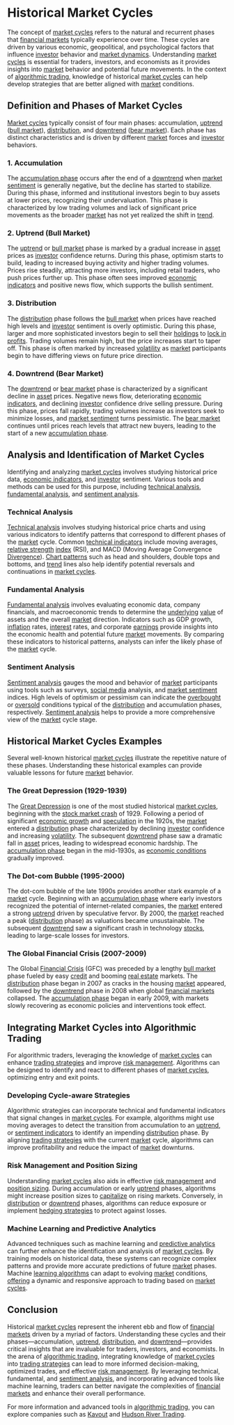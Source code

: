 # Historical Market Cycles

The concept of [market cycles](../m/market_cycles.md) refers to the natural and recurrent phases that [financial markets](../f/financial_market.md) typically experience over time. These cycles are driven by various economic, geopolitical, and psychological factors that influence [investor](../i/investor.md) behavior and [market dynamics](../m/market_dynamics.md). Understanding [market cycles](../m/market_cycles.md) is essential for traders, investors, and economists as it provides insights into [market](../m/market.md) behavior and potential future movements. In the context of [algorithmic trading](../a/algorithmic_trading.md), knowledge of historical [market cycles](../m/market_cycles.md) can help develop strategies that are better aligned with [market](../m/market.md) conditions.

## Definition and Phases of Market Cycles

[Market cycles](../m/market_cycles.md) typically consist of four main phases: accumulation, [uptrend](../u/uptrend.md) ([bull market](../b/bull_market.md)), [distribution](../d/distribution.md), and [downtrend](../d/downtrend.md) ([bear market](../b/bear_market.md)). Each phase has distinct characteristics and is driven by different [market](../m/market.md) forces and [investor](../i/investor.md) behaviors. 

### 1. Accumulation

The [accumulation phase](../a/accumulation_phase.md) occurs after the end of a [downtrend](../d/downtrend.md) when [market sentiment](../m/market_sentiment.md) is generally negative, but the decline has started to stabilize. During this phase, informed and institutional investors begin to buy assets at lower prices, recognizing their undervaluation. This phase is characterized by low trading volumes and lack of significant price movements as the broader [market](../m/market.md) has not yet realized the shift in [trend](../t/trend.md).

### 2. Uptrend (Bull Market)

The [uptrend](../u/uptrend.md) or [bull market](../b/bull_market.md) phase is marked by a gradual increase in [asset](../a/asset.md) prices as [investor](../i/investor.md) confidence returns. During this phase, optimism starts to build, leading to increased buying activity and higher trading volumes. Prices rise steadily, attracting more investors, including retail traders, who push prices further up. This phase often sees improved [economic indicators](../e/economic_indicators.md) and positive news flow, which supports the bullish sentiment.

### 3. Distribution

The [distribution](../d/distribution.md) phase follows the [bull market](../b/bull_market.md) when prices have reached high levels and [investor](../i/investor.md) sentiment is overly optimistic. During this phase, larger and more sophisticated investors begin to sell their [holdings](../h/holdings.md) to [lock in profits](../l/lock_in_profits.md). Trading volumes remain high, but the price increases start to taper off. This phase is often marked by increased [volatility](../v/volatility.md) as [market](../m/market.md) participants begin to have differing views on future price direction.

### 4. Downtrend (Bear Market)

The [downtrend](../d/downtrend.md) or [bear market](../b/bear_market.md) phase is characterized by a significant decline in [asset](../a/asset.md) prices. Negative news flow, deteriorating [economic indicators](../e/economic_indicators.md), and declining [investor](../i/investor.md) confidence drive selling pressure. During this phase, prices fall rapidly, trading volumes increase as investors seek to minimize losses, and [market sentiment](../m/market_sentiment.md) turns pessimistic. The [bear market](../b/bear_market.md) continues until prices reach levels that attract new buyers, leading to the start of a new [accumulation phase](../a/accumulation_phase.md).

## Analysis and Identification of Market Cycles

Identifying and analyzing [market cycles](../m/market_cycles.md) involves studying historical price data, [economic indicators](../e/economic_indicators.md), and [investor](../i/investor.md) sentiment. Various tools and methods can be used for this purpose, including [technical analysis](../t/technical_analysis.md), [fundamental analysis](../f/fundamental_analysis.md), and [sentiment analysis](../s/sentiment_analysis.md).

### Technical Analysis

[Technical analysis](../t/technical_analysis.md) involves studying historical price charts and using various indicators to identify patterns that correspond to different phases of the [market](../m/market.md) cycle. Common [technical indicators](../t/technical_indicators.md) include moving averages, [relative strength](../r/relative_strength.md) [index](../i/index.md) (RSI), and MACD (Moving Average Convergence [Divergence](../d/divergence.md)). [Chart patterns](../c/chart_patterns.md) such as head and shoulders, double tops and bottoms, and [trend](../t/trend.md) lines also help identify potential reversals and continuations in [market cycles](../m/market_cycles.md).

### Fundamental Analysis

[Fundamental analysis](../f/fundamental_analysis.md) involves evaluating economic data, company financials, and macroeconomic trends to determine the [underlying](../u/underlying.md) [value](../v/value.md) of assets and the overall [market](../m/market.md) direction. Indicators such as GDP growth, [inflation](../i/inflation.md) rates, [interest](../i/interest.md) rates, and corporate [earnings](../e/earnings.md) provide insights into the economic health and potential future [market](../m/market.md) movements. By comparing these indicators to historical patterns, analysts can infer the likely phase of the [market](../m/market.md) cycle.

### Sentiment Analysis

[Sentiment analysis](../s/sentiment_analysis.md) gauges the mood and behavior of [market](../m/market.md) participants using tools such as surveys, [social media](../s/social_media.md) analysis, and [market sentiment](../m/market_sentiment.md) indices. High levels of optimism or pessimism can indicate the [overbought](../o/overbought.md) or [oversold](../o/oversold.md) conditions typical of the [distribution](../d/distribution.md) and accumulation phases, respectively. [Sentiment analysis](../s/sentiment_analysis.md) helps to provide a more comprehensive view of the [market](../m/market.md) cycle stage.

## Historical Market Cycles Examples

Several well-known historical [market cycles](../m/market_cycles.md) illustrate the repetitive nature of these phases. Understanding these historical examples can provide valuable lessons for future [market](../m/market.md) behavior.

### The Great Depression (1929-1939)

The [Great Depression](../g/great_depression.md) is one of the most studied historical [market cycles](../m/market_cycles.md), beginning with the [stock market crash](../s/stock_market_crash.md) of 1929. Following a period of significant [economic growth](../e/economic_growth.md) and [speculation](../s/speculation.md) in the 1920s, the [market](../m/market.md) entered a [distribution](../d/distribution.md) phase characterized by declining [investor](../i/investor.md) confidence and increasing [volatility](../v/volatility.md). The subsequent [downtrend](../d/downtrend.md) phase saw a dramatic fall in [asset](../a/asset.md) prices, leading to widespread economic hardship. The [accumulation phase](../a/accumulation_phase.md) began in the mid-1930s, as [economic conditions](../e/economic_conditions.md) gradually improved.

### The Dot-com Bubble (1995-2000)

The dot-com bubble of the late 1990s provides another stark example of a [market](../m/market.md) cycle. Beginning with an [accumulation phase](../a/accumulation_phase.md) where early investors recognized the potential of internet-related companies, the [market](../m/market.md) entered a strong [uptrend](../u/uptrend.md) driven by speculative fervor. By 2000, the [market](../m/market.md) reached a peak ([distribution](../d/distribution.md) phase) as valuations became unsustainable. The subsequent [downtrend](../d/downtrend.md) saw a significant crash in technology [stocks](../s/stock.md), leading to large-scale losses for investors.

### The Global Financial Crisis (2007-2009)

The Global [Financial Crisis](../f/financial_crisis.md) (GFC) was preceded by a lengthy [bull market](../b/bull_market.md) phase fueled by easy [credit](../c/credit.md) and booming [real estate](../r/real_estate.md) markets. The [distribution](../d/distribution.md) phase began in 2007 as cracks in the housing [market](../m/market.md) appeared, followed by the [downtrend](../d/downtrend.md) phase in 2008 when global [financial markets](../f/financial_market.md) collapsed. The [accumulation phase](../a/accumulation_phase.md) began in early 2009, with markets slowly recovering as economic policies and interventions took effect.

## Integrating Market Cycles into Algorithmic Trading

For algorithmic traders, leveraging the knowledge of [market cycles](../m/market_cycles.md) can enhance [trading strategies](../t/trading_strategies.md) and improve [risk management](../r/risk_management.md). Algorithms can be designed to identify and react to different phases of [market cycles](../m/market_cycles.md), optimizing entry and exit points.

### Developing Cycle-aware Strategies

Algorithmic strategies can incorporate technical and fundamental indicators that signal changes in [market cycles](../m/market_cycles.md). For example, algorithms might use moving averages to detect the transition from accumulation to an [uptrend](../u/uptrend.md), or [sentiment indicators](../s/sentiment_indicators.md) to identify an impending [distribution](../d/distribution.md) phase. By aligning [trading strategies](../t/trading_strategies.md) with the current [market](../m/market.md) cycle, algorithms can improve profitability and reduce the impact of [market](../m/market.md) downturns.

### Risk Management and Position Sizing

Understanding [market cycles](../m/market_cycles.md) also aids in effective [risk management](../r/risk_management.md) and [position sizing](../p/position_sizing.md). During accumulation or early [uptrend](../u/uptrend.md) phases, algorithms might increase position sizes to [capitalize](../c/capitalize.md) on rising markets. Conversely, in [distribution](../d/distribution.md) or [downtrend](../d/downtrend.md) phases, algorithms can reduce exposure or implement [hedging strategies](../h/hedging_strategies.md) to protect against losses.

### Machine Learning and Predictive Analytics

Advanced techniques such as machine learning and [predictive analytics](../p/predictive_analytics.md) can further enhance the identification and analysis of [market cycles](../m/market_cycles.md). By training models on historical data, these systems can recognize complex patterns and provide more accurate predictions of future [market](../m/market.md) phases. Machine [learning algorithms](../l/learning_algorithms_in_trading.md) can adapt to evolving [market](../m/market.md) conditions, [offering](../o/offering.md) a dynamic and responsive approach to trading based on [market cycles](../m/market_cycles.md).

## Conclusion

Historical [market cycles](../m/market_cycles.md) represent the inherent ebb and flow of [financial markets](../f/financial_market.md) driven by a myriad of factors. Understanding these cycles and their phases—accumulation, [uptrend](../u/uptrend.md), [distribution](../d/distribution.md), and [downtrend](../d/downtrend.md)—provides critical insights that are invaluable for traders, investors, and economists. In the arena of [algorithmic trading](../a/algorithmic_trading.md), integrating knowledge of [market cycles](../m/market_cycles.md) into [trading strategies](../t/trading_strategies.md) can lead to more informed decision-making, optimized trades, and effective [risk management](../r/risk_management.md). By leveraging technical, fundamental, and [sentiment analysis](../s/sentiment_analysis.md), and incorporating advanced tools like machine learning, traders can better navigate the complexities of [financial markets](../f/financial_market.md) and enhance their overall performance.

For more information and advanced tools in [algorithmic trading](../a/algorithmic_trading.md), you can explore companies such as [Kavout](https://www.kavout.com) and [Hudson River Trading](https://www.hudsonrivertrading.com).